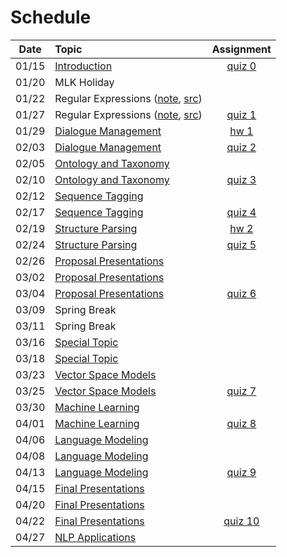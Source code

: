 # Schedule

|Date | Topic | Assignment |
|:---:|:---|:---:|
|01/15| [Introduction](syllabus.md) | [quiz 0](getting_started.md) |
|01/20| MLK Holiday |  |
|01/22| Regular Expressions ([note](regular_expressions.ipynb), [src](../src/regular_expressions.py)) |  |
|01/27| Regular Expressions ([note](regular_expressions.ipynb), [src](../src/regular_expressions.py)) | [quiz 1](quizzes.md#quiz-1) |
|01/29| [Dialogue Management]() | [hw 1](hw-text-matching.md) |
|02/03| [Dialogue Management]() | [quiz 2](quizzes.md#quiz-2) |
|02/05| [Ontology and Taxonomy]() |  |
|02/10| [Ontology and Taxonomy]() | [quiz 3](quizzes.md#quiz-3) |
|02/12| [Sequence Tagging]() |  |
|02/17| [Sequence Tagging]() | [quiz 4](quizzes.md#quiz-4) |
|02/19| [Structure Parsing]() | [hw 2](hw-lexicon-entity-matching.md) |
|02/24| [Structure Parsing]() | [quiz 5](quizzes.md#quiz-5) |
|02/26| [Proposal Presentations]() |  |
|03/02| [Proposal Presentations]() |  |
|03/04| [Proposal Presentations]() | [quiz 6](quizzes.md#quiz-6) |
|03/09| Spring Break |  |
|03/11| Spring Break |  |
|03/16| [Special Topic]() |  |
|03/18| [Special Topic]() |  |
|03/23| [Vector Space Models]() |  |
|03/25| [Vector Space Models]() | [quiz 7](quizzes.md#quiz-7) |
|03/30| [Machine Learning]() |  |
|04/01| [Machine Learning]() | [quiz 8](quizzes.md#quiz-8) |
|04/06| [Language Modeling]() |  |
|04/08| [Language Modeling]() |  |
|04/13| [Language Modeling]() | [quiz 9](quizzes.md#quiz-9) |
|04/15| [Final Presentations]() |  |
|04/20| [Final Presentations]() |  |
|04/22| [Final Presentations]() | [quiz 10](quizzes.md#quiz-10) |
|04/27| [NLP Applications]() |  |
